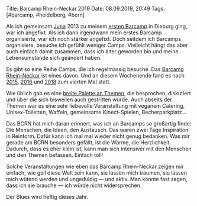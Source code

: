 Title: Barcamp Rhein-Neckar 2019
Date: 08.09.2019, 20:49
Tags: [#barcamp, #heidelberg, #bcrn]

Als ich gemeinsam [Juna](http://junaimnetz.de) 2013 zu meinem [ersten Barcamp](http://old.barcamp-rheinmain.de/Nachlese-2013.html) in Dieburg ging, war ich angefixt. Als ich dann irgendwann mein erstes Barcamp organisierte, war ich noch stärker angefixt. Doch seitdem ich Barcamps organisiere, besuche ich gefühlt weniger Camps. Vielleicht hängt das aber auch einfach damit zusammen, dass ich älter geworden bin und meine Lebensumstände sich geändert haben.

Es gibt so eine Reihe Camps, die ich regelmässig besuche. Das [Barcamp Rhein-Neckar](https://barcamp-rhein-neckar.de) ist eines davon. Und an diesem Wochenende fand es nach [2015](https://bullenscheisse.de/2015/bcrn15/), [2016](https://bullenscheisse.de/2016/barcamp-rhein-neckar-2016-in-heidelberg/) und [2018](https://bullenscheisse.de/2018/barcamp-rhein-neckar-2018-in-heidelberg/) zum vierten Mal statt. 

Wie üblich gab es eine [breite Palette an Themen](https://barcamprn.lineupr.com/2019/), die besprochen, diskutiert und über die sich bisweilen auch gestritten wurde. Auch abseits der Themen war es eine sehr liebevolle Veranstaltung mit veganem Catering, Unisex-Toiletten, Waffeln, gemeinsame Kinect-Spielen, Becherparkplatz...

Das BCRN hat mich daran erinnert, was ich an Barcamps so großartig finde: Die Menschen, die Ideen, den Austausch. Das waren zwei Tage Inspiration in Reinform. Dafür kann ich mal mal wieder nicht genug bedanken. Was mir gerade am BCRN besonders gefällt, ist die Wärme, die Herzlichkeit. Dadurch, dass es eher klein ist, kann man sich intensiver mit den Menschen und den Themen befassen. Einfach toll!

Solche Veranstaltungen wie eben das Barcamp Rhein-Neckar zeigen mir einfach, wie geil diese Welt sein kann, sie lassen mich träumen, sie lassen mich wütend werden und ungeduldig — und aktiv. Man könnte fast sagen, dass ich sie brauche — ich würde nicht widersprechen.

Der Blues wird heftig dieses Jahr.